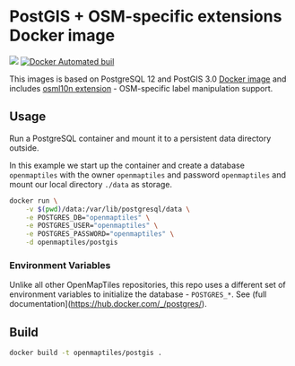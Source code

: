 # PostGIS + OSM-specific extensions Docker image
[![](https://images.microbadger.com/badges/image/openmaptiles/postgis.svg)](https://microbadger.com/images/openmaptiles/postgis "Get your own image badge on microbadger.com") [![Docker Automated buil](https://img.shields.io/docker/automated/openmaptiles/postgis.svg)]()

This images is based on PostgreSQL 12 and PostGIS 3.0 [Docker image](https://hub.docker.com/r/postgis/postgis/) and includes [osml10n extension](https://github.com/giggls/mapnik-german-l10n.git) - OSM-specific label manipulation support.

## Usage

Run a PostgreSQL container and mount it to a persistent data directory outside.

In this example we start up the container and create a database `openmaptiles` with the owner `openmaptiles` and password `openmaptiles`
and mount our local directory `./data` as storage.

```bash
docker run \
    -v $(pwd)/data:/var/lib/postgresql/data \
    -e POSTGRES_DB="openmaptiles" \
    -e POSTGRES_USER="openmaptiles" \
    -e POSTGRES_PASSWORD="openmaptiles" \
    -d openmaptiles/postgis
```

### Environment Variables
Unlike all other OpenMapTiles repositories, this repo uses a different set of environment variables to initialize the database - `POSTGRES_*`. See (full documentation](https://hub.docker.com/_/postgres/).

## Build

```bash
docker build -t openmaptiles/postgis .
```
